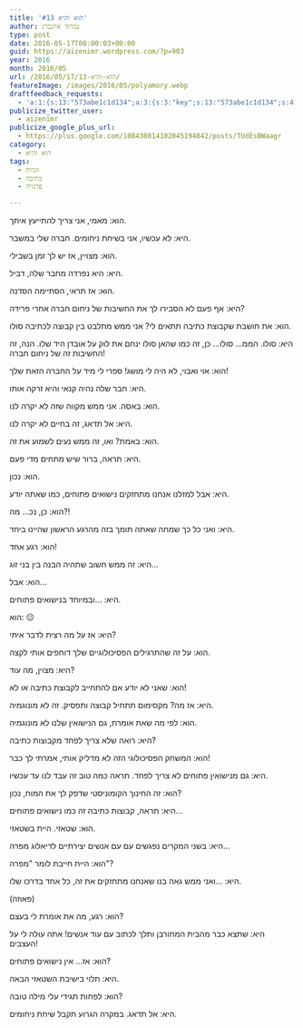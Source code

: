 ```yaml
---
title: 'הוא והיא #13'
author: נמרוד איזנברג
type: post
date: 2016-05-17T08:00:03+00:00
guid: https://aizenimr.wordpress.com/?p=903
year: 2016
month: 2016/05
url: /2016/05/17/הוא-והיא-13/
featureImage: /images/2016/05/polyamory.webp
draftfeedback_requests:
  - 'a:1:{s:13:"573abe1c1d134";a:3:{s:3:"key";s:13:"573abe1c1d134";s:4:"time";s:10:"1463467548";s:7:"user_id";s:8:"91501967";}}'
publicize_twitter_user:
  - aizenimr
publicize_google_plus_url:
  - https://plus.google.com/108430814102045194842/posts/TUdEsBWaagr
category:
  - הוא והיא
tags:
  - זוגיות
  - כתיבה
  - פרנויה

---
```

<span lang="he-IL">הוא</span><span lang="en-US">: </span><span lang="he-IL">מאמי</span><span lang="en-US">, </span><span lang="he-IL">אני צריך להתייעץ איתך</span><span lang="en-US">.</span>

<span lang="he-IL">היא</span><span lang="en-US">: </span><span lang="he-IL">לא עכשיו</span><span lang="en-US">, אני בשיחת ניחומים. </span><span lang="he-IL">חברה שלי במשבר</span><span lang="en-US">.</span>

<span lang="he-IL">הוא</span><span lang="en-US">: </span><span lang="he-IL">מצויין</span><span lang="en-US">, </span><span lang="he-IL">אז יש לך זמן בשבילי</span><span lang="en-US">.</span>

<span lang="he-IL">היא</span><span lang="en-US">: </span><span lang="he-IL">היא נפרדה מחבר שלה</span><span lang="en-US">, </span><span lang="he-IL">דביל</span><span lang="en-US">.</span>

<span lang="he-IL">הוא</span><span lang="en-US">: </span><span lang="he-IL">אז תראי</span><span lang="en-US">, </span><span lang="he-IL">הסתיימה הסדנה</span><span lang="en-US">.</span>

<span lang="he-IL">היא</span><span lang="en-US">: </span><span lang="he-IL">אף פעם לא הסבירו לך את החשיבות של ניחום חברה אחרי פרידה</span><span lang="en-US">?</span>

<span lang="he-IL">הוא</span><span lang="en-US">: </span><span lang="he-IL">את חושבת שקבוצת כתיבה תתאים לי</span><span lang="en-US">? </span><span lang="he-IL">אני ממש מתלבט בין קבוצה לכתיבה סולו</span><span lang="en-US">.</span>

<span lang="he-IL">היא</span><span lang="en-US">: </span><span lang="he-IL">סולו</span><span lang="en-US">. </span><span lang="he-IL">הממ… סולו… כן</span><span lang="en-US">, </span><span lang="he-IL">זה כמו שהאן סולו ינחם את לוק על אובדן היד שלו.</span> <span lang="he-IL">הנה</span><span lang="en-US">, </span><span lang="he-IL">זה החשיבות זה של ניחום חברה</span><span lang="en-US">!</span>

<span lang="he-IL">הוא</span><span lang="en-US">: </span><span lang="he-IL">אוי ואבוי</span><span lang="en-US">, </span><span lang="he-IL">לא היה לי מושג</span><span lang="en-US">! </span><span lang="he-IL">ספרי לי מיד על החברה הזאת שלך</span><span lang="en-US">!</span>

<span lang="he-IL">היא</span><span lang="en-US">: </span><span lang="he-IL">חבר שלה נהיה קנאי והיא זרקה אותו</span><span lang="en-US">.</span>

<span lang="he-IL">הוא</span><span lang="en-US">: </span><span lang="he-IL">באסה</span><span lang="en-US">. </span><span lang="he-IL">אני ממש מקווה שזה לא יקרה לנו</span><span lang="en-US">.</span>

<span lang="he-IL">היא</span><span lang="en-US">: </span><span lang="he-IL">אל תדאג</span><span lang="en-US">, </span><span lang="he-IL">זה בחיים לא יקרה לנו</span><span lang="en-US">.</span>

<span lang="he-IL">הוא</span><span lang="en-US">: </span><span lang="he-IL">באמת</span><span lang="en-US">? </span><span lang="he-IL">ואו</span><span lang="en-US">, </span><span lang="he-IL">זה ממש נעים לשמוע את זה</span><span lang="en-US">.</span>

<span lang="he-IL">היא</span><span lang="en-US">: </span><span lang="he-IL">תראה</span><span lang="en-US">, </span><span lang="he-IL">ברור שיש מתחים מדי פעם</span><span lang="en-US">.</span>

<span lang="he-IL">הוא</span><span lang="en-US">: </span><span lang="he-IL">נכון</span><span lang="en-US">.</span>

<span lang="he-IL">היא</span><span lang="en-US">: </span><span lang="he-IL">אבל למזלנו אנחנו מתחזקים נישואים פתוחים</span><span lang="en-US">, </span><span lang="he-IL">כמו שאתה יודע</span><span lang="en-US">.</span>

<span lang="he-IL">הוא</span><span lang="en-US">: </span><span lang="he-IL">כן</span><span lang="en-US">, </span><span lang="he-IL">נכ… מה</span><span lang="en-US">?!</span>

<span lang="he-IL">היא</span><span lang="en-US">: </span><span lang="he-IL">ואני כל כך שמחה שאתה תומך בזה מהרגע הראשון שהיינו ביחד</span><span lang="en-US">.</span>

<span lang="he-IL">הוא</span><span lang="en-US">: </span><span lang="he-IL">רגע אחד</span><span lang="en-US">!</span>

<span lang="he-IL">היא</span><span lang="en-US">: </span><span lang="he-IL">זה ממש חשוב שתהיה הבנה בין בני זוג</span><span lang="en-US">...</span>

<span lang="he-IL">הוא</span><span lang="en-US">: </span><span lang="he-IL">אבל</span><span lang="en-US">...</span>

<span lang="he-IL">היא</span><span lang="en-US">: ...</span><span lang="he-IL">ובמיוחד בנישואים פתוחים</span><span lang="en-US">.</span>

<span lang="he-IL">הוא</span><span lang="en-US">: 😐</span>

<span lang="he-IL">היא</span><span lang="en-US">: </span><span lang="he-IL">אז</span> <span lang="he-IL">על מה רצית לדבר איתי</span><span lang="en-US">?</span>

<span lang="he-IL">הוא</span><span lang="en-US">: </span><span lang="he-IL">על זה שהתרגילים הפסיכולוגיים שלך דוחפים אותי לקצה</span><span lang="en-US">.</span>

<span lang="he-IL">היא</span><span lang="en-US">: </span><span lang="he-IL">מצוין</span><span lang="en-US">, </span><span lang="he-IL">מה עוד</span><span lang="en-US">?</span>

<span lang="he-IL">הוא</span><span lang="en-US">: </span><span lang="he-IL">שאני לא יודע אם להתחייב לקבוצת כתיבה או לא</span><span lang="en-US">!</span>

<span lang="he-IL">היא</span><span lang="en-US">: </span><span lang="he-IL">אז מה</span><span lang="en-US">? </span><span lang="he-IL">מקסימום תתחיל קבוצה ותפסיק</span><span lang="en-US">. </span><span lang="he-IL">זה לא מונוגמיה</span><span lang="en-US">.</span>

<span lang="he-IL">הוא</span><span lang="en-US">: </span><span lang="he-IL">לפי מה שאת אומרת</span><span lang="en-US">, </span><span lang="he-IL">גם הנישואין שלנו לא מונוגמיה</span><span lang="en-US">.</span>

<span lang="he-IL">היא</span><span lang="en-US">: </span><span lang="he-IL">רואה שלא צריך לפחד מקבוצות כתיבה</span><span lang="en-US">?</span>

<span lang="he-IL">הוא</span><span lang="en-US">: </span><span lang="he-IL">המשחק הפסיכולוגי הזה לא מדליק אותי</span><span lang="en-US">, </span><span lang="he-IL">אמרתי לך כבר</span><span lang="en-US">!</span>

<span lang="he-IL">היא</span><span lang="en-US">: </span><span lang="he-IL">גם מנישואין פתוחים לא צריך לפחד</span><span lang="en-US">. </span><span lang="he-IL">תראה כמה טוב זה עבד לנו עד עכשיו</span><span lang="en-US">.</span>

<span lang="he-IL">הוא</span><span lang="en-US">: </span><span lang="he-IL">זה החינוך הקומוניסטי שדפק לך את המוח</span><span lang="en-US">, </span><span lang="he-IL">נכון</span><span lang="en-US">?</span>

<span lang="he-IL">היא</span><span lang="en-US">: </span><span lang="he-IL">תראה</span><span lang="en-US">, </span><span lang="he-IL">קבוצות כתיבה זה כמו נישואים פתוחים</span><span lang="en-US">...</span>

<span lang="he-IL">הוא</span><span lang="en-US">: </span><span lang="he-IL">שטאזי</span><span lang="en-US">. </span><span lang="he-IL">היית בשטאזי</span><span lang="en-US">.</span>

<span lang="he-IL">היא</span><span lang="en-US">: </span><span lang="he-IL">בשני המקרים נפגשים עם עם אנשים יצירתיים לדיאלוג מפרה</span><span lang="en-US">...</span>

<span lang="he-IL">הוא</span><span lang="en-US">: </span><span lang="he-IL">היית חייבת לומר </span><span lang="en-US">"</span><span lang="he-IL">מפרה</span><span lang="en-US">"?</span>

<span lang="he-IL">היא</span><span lang="en-US">: ...</span><span lang="he-IL">ואני ממש גאה בנו שאנחנו מתחזקים את זה</span><span lang="en-US">, </span><span lang="he-IL">כל אחד בדרכו שלו</span><span lang="en-US">.</span>

<span lang="en-US">(</span><span lang="he-IL">פאוזה</span><span lang="en-US">)</span>

<span lang="he-IL">הוא</span><span lang="en-US">: </span><span lang="he-IL">רגע, מה את אומרת לי בעצם</span><span lang="en-US">?</span>

<span lang="he-IL">היא</span><span lang="en-US">: </span><span lang="he-IL">שתצא כבר מהבית המחורבן ותלך לכתוב עם עוד אנשים</span><span lang="en-US">! </span><span lang="he-IL">אתה עולה לי על העצבים</span><span lang="en-US">!</span>

<span lang="he-IL">הוא</span><span lang="en-US">: </span><span lang="he-IL">אז</span><span lang="en-US">... </span><span lang="he-IL">אין נישואים פתוחים</span><span lang="en-US">?</span>

<span lang="he-IL">היא</span><span lang="en-US">: </span><span lang="he-IL">תלוי בישיבת השטאזי הבאה.</span>

הוא: לפחות תגידי עלי מילה טובה?

היא: אל תדאג. במקרה הגרוע תקבל שיחת ניחומים.